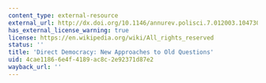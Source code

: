 ```yaml
---
content_type: external-resource
external_url: http://dx.doi.org/10.1146/annurev.polisci.7.012003.104730
has_external_license_warning: true
license: https://en.wikipedia.org/wiki/All_rights_reserved
status: ''
title: 'Direct Democracy: New Approaches to Old Questions'
uid: 4cae1186-6e4f-4189-ac8c-2e92371d87e2
wayback_url: ''
---
```

